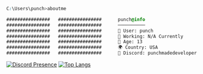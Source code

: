 ```css
C:\Users\punch>aboutme

################   ################      punch@info
################   ################      ──────────
################   ################      👤 User: punch
################   ################      💪 Working: N/A Currently
################   ################      🎈 Age: 13
################   ################      🌍 Country: USA
################   ################      🔗 Discord: punchmadedeveloper
```
[![Discord Presence](https://lanyard.cnrad.dev/api/564494960053846029)](https://discord.com/users/564494960053846029)
[![Top Langs](https://github-readme-stats.vercel.app/api/top-langs/?username=PunchMadeDeveloper)](https://frzn.fun)
